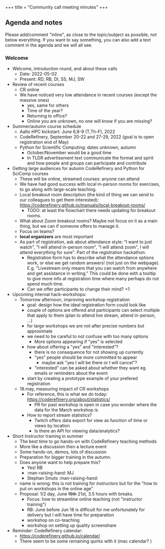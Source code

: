 +++
title = "Community call meeting minutes"
+++

## Agenda and notes

Please add/comment "inline", as close to the topic/subject as possible, not below everything.  If you want to say something, you can also add a text comment in the agenda and we will all see.

### Welcome
- Welcome, introduction round, and about these calls
    - Date: 2022-05-02
    - Present: RD, RB, DI, SS, MJ, SW
- Review of recent courses
  - CR online
  - We have noticed very low attendance in recent courses (except the massive ones)
    - yes, same for others
    - Time of the year?
    - Returning to office?
    - Online you are unknown, no one will know if you are missing?
- Summer/autumn course schedule
  - Aalto HPC kickstart: June 6,8-9 (T,Th-F), 2022
  - CodeRefinery, September 20-22 and 27-29, 2022 (goal is to open registration end of May)
  - Python for Scientific Computing: dates unknown, autumn
    - October/November would be a good time
    - In TLDR advertisement text communicate the format and spirit and how people and groups can participate and contribute
- Getting large audiences for autumn CodeRefinery and Python for SciComp courses
  - These will be online, streamed courses: anyone can attend
  - We have had good success with local in-person rooms for exercises, to go along with large-scale teaching.
  - Local breakout room description (the kind of thing we can send to our colleagues to get them interested): https://coderefinery.github.io/manuals/local-breakout-rooms/
    - TODO: at least the flowchart there needs updating for breakout rooms.
  - What about Zoom breakout rooms?  Maybe not focus on it as a main thing, but we can if someone offers to manage it.
  - Focus on teams?
  - **local organizers** are most important
  - As part of registration, ask about attendance style: "I want to just watch", "I will attend in-person room", "I will attend zoom", I will attend everything for sure".  Part of the registration hackathon.
    - Registration form has to describe what the attendance options work, or else we get random answers!  (not just on the webpage).  E.g. "Livestream only means that you can watch from anywhere and get assistance in writing." This could be done with a tooltip to give more info at registration time where many perhaps do not spend much time.
    - Can we offer participants to change their mind? +1
- Upcoming internal hack-workshops:
  - Tomorrow afternoon, improving workshop registration
    - goal: design how the ideal registration form could look like
    - couple of options are offered and participants can select multiple that apply to them (plan to attend live stream, attend in-person, ...)
    - for large workshops we are not after precise numbers but approximate
    - we need to be careful to not confuse with too many options
         - More options appearing if "yes" is selected
    - how about offering a "yes" and "interested"?
         - there is no consequence for not showing up currently
         - "yes" people should be more committed to appear
             - maybe ask "yes I will be there or I will cancel"?
         - "interested" can be asked about whether they want eg. emails or reminders about the event
     - start by creating a prototype example of your prefered registration
  - 18.may, measuring impact of CR workshops
    - For reference, this is what we do today: https://coderefinery.org/about/statistics/
      - PR for past workshop is open in case you wonder where the data for the March workshop is
    - How to report stream statistics?
      - Twitch offers data export for view as function of time or views by location
      - Is there an API for viewing data/analytics?
- Short Instructor training in summer
  - The best time to go hands-on with CodeRefinery teaching methods
  - More like a discussion then a lecture event
  - Some hands-on, demos, lots of discussion
  - Preparation for bigger training in the autumn.
  - Does anyone want to help prepare this?
    - Yes! RB
    - :man-raising-hand: MJ
    - Stephan Smuts :man-raising-hand:
  - name is wrong: this is not training for *instructors* but for the "how to put on workshops in the online age"
  - Proposal: 1/2 day, June ~~15th~~ 21st, 3.5 hours with breaks.
    - Focus: how to streamline online teaching (not "instructor training")
    - RB: June before Jun 18 is difficult for me unfortunately for delivery but I will have time for preparation
    - workshop on co-teaching
    - workshop on setting up quality screenshare
- Reminder: CodeRefinery calendar:
  - https://coderefinery.github.io/calendar/
  - There seem to be some remaining quirks with it (mac calendar?  )
